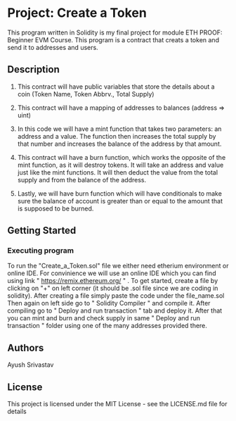 # Project: Create a Token
This program written in Solidity is my final project for module ETH PROOF: Beginner EVM Course.
This program is a contract that creats a token and send it to addresses and users.

## Description
1. This contract will have public variables that store the details about a coin (Token Name, Token Abbrv., Total Supply)

2. This contract will have a mapping of addresses to balances (address => uint)
   
3. In this code we will have a mint function that takes two parameters: an address and a value. The function then increases the
total supply by that number and increases the balance of the address by that amount.

4. This contract will have a burn function, which works the opposite of the mint function, as it will destroy tokens. It will take an address
and value just like the mint functions. It will then deduct the value from the total supply and from the balance of the address.

5. Lastly, we will have burn function which will have conditionals to make sure the balance of account is greater than or equal to
the amount that is supposed to be burned.

## Getting Started

### Executing program

To run the "Create_a_Token.sol" file we either need etherium environment or online IDE.
For convinience we will use an online IDE which you can find using link " https://remix.ethereum.org/ " .
To get started, create a file by clicking on "+" on left corner (it should be .sol file since we are coding in solidity).
After creating a file simply paste the code under the file_name.sol
Then again on left side go to " Solidity Compiler " and compile it.
After compiling go to " Deploy and run transaction " tab and deploy it.
After that you can mint and burn and check supply in same " Deploy and run transaction " folder using one of the many addresses provided there.

## Authors

Ayush Srivastav  

## License

This project is licensed under the MIT License - see the LICENSE.md file for details
